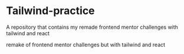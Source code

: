 # Tailwind-practice
A repository that contains my remade frontend mentor challenges with tailwind and react

remake of frontend mentor challenges but with tailwind and react